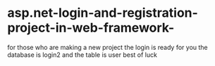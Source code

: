 # asp.net-login-and-registration-project-in-web-framework-
for those who are making a new project the login is ready for you
the database is login2 and the table is user 
best of luck

